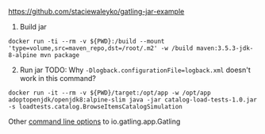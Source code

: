 https://github.com/staciewaleyko/gatling-jar-example

1. Build jar
```
docker run -ti --rm -v ${PWD}:/build --mount 'type=volume,src=maven_repo,dst=/root/.m2' -w /build maven:3.5.3-jdk-8-alpine mvn package
```

2. Run jar
TODO: Why `-Dlogback.configurationFile=logback.xml` doesn't work in this command?
```
docker run -it --rm -v ${PWD}/target:/opt/app -w /opt/app adoptopenjdk/openjdk8:alpine-slim java -jar catalog-load-tests-1.0.jar -s loadtests.catalog.BrowseItemsCatalogSimulation
```

Other [command line options](https://gatling.io/docs/current/general/configuration#command-line-options) to io.gatling.app.Gatling
